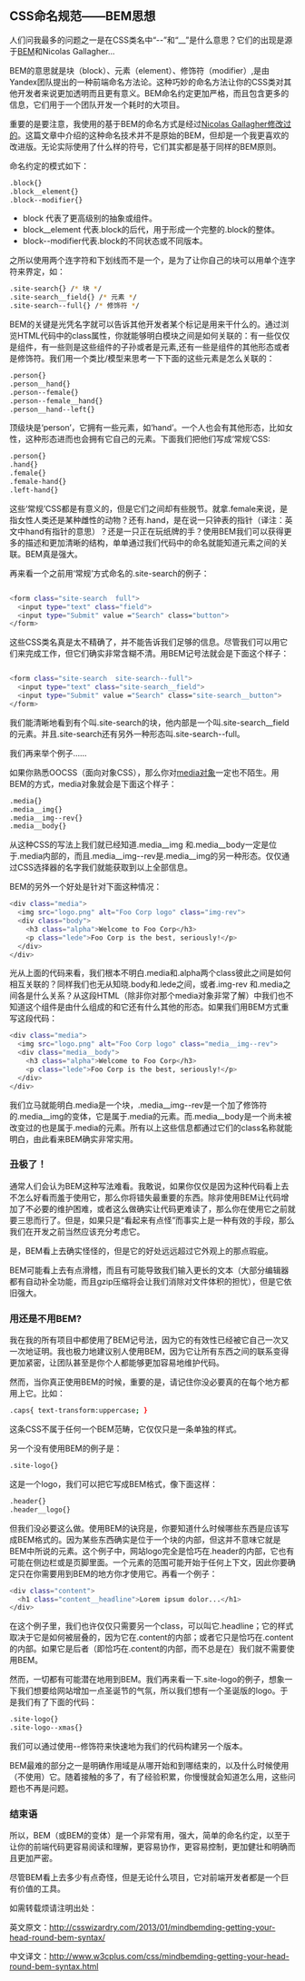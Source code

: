 ## CSS命名规范——BEM思想

人们问我最多的问题之一是在CSS类名中“--”和“__”是什么意思？它们的出现是源于[BEM](https://en.bem.info/)和Nicolas Gallagher...

BEM的意思就是块（block）、元素（element）、修饰符（modifier）,是由Yandex团队提出的一种前端命名方法论。这种巧妙的命名方法让你的CSS类对其他开发者来说更加透明而且更有意义。BEM命名约定更加严格，而且包含更多的信息，它们用于一个团队开发一个耗时的大项目。

重要的是要注意，我使用的基于BEM的命名方式是经过[Nicolas Gallagher修改过的](http://nicolasgallagher.com/about-html-semantics-front-end-architecture/)。这篇文章中介绍的这种命名技术并不是原始的BEM，但却是一个我更喜欢的改进版。无论实际使用了什么样的符号，它们其实都是基于同样的BEM原则。

命名约定的模式如下：

```sh
.block{}
.block__element{}
.block--modifier{}
```

- block 代表了更高级别的抽象或组件。
- block__element 代表.block的后代，用于形成一个完整的.block的整体。
- block--modifier代表.block的不同状态或不同版本。

之所以使用两个连字符和下划线而不是一个，是为了让你自己的块可以用单个连字符来界定，如：

```sh
.site-search{} /* 块 */
.site-search__field{} /* 元素 */
.site-search--full{} /* 修饰符 */
```
BEM的关键是光凭名字就可以告诉其他开发者某个标记是用来干什么的。通过浏览HTML代码中的class属性，你就能够明白模块之间是如何关联的：有一些仅仅是组件，有一些则是这些组件的子孙或者是元素,还有一些是组件的其他形态或者是修饰符。我们用一个类比/模型来思考一下下面的这些元素是怎么关联的：

```sh
.person{}
.person__hand{}
.person--female{}
.person--female__hand{}
.person__hand--left{}
```
顶级块是‘person’，它拥有一些元素，如‘hand’。一个人也会有其他形态，比如女性，这种形态进而也会拥有它自己的元素。下面我们把他们写成‘常规’CSS:

```sh
.person{}
.hand{}
.female{}
.female-hand{}
.left-hand{}
```

这些‘常规’CSS都是有意义的，但是它们之间却有些脱节。就拿.female来说，是指女性人类还是某种雌性的动物？还有.hand，是在说一只钟表的指针（译注：英文中hand有指针的意思）？还是一只正在玩纸牌的手？使用BEM我们可以获得更多的描述和更加清晰的结构，单单通过我们代码中的命名就能知道元素之间的关联。BEM真是强大。

再来看一个之前用‘常规’方式命名的.site-search的例子：

```sh

<form class="site-search  full">
  <input type="text" class="field">
  <input type="Submit" value ="Search" class="button">
</form>
```

这些CSS类名真是太不精确了，并不能告诉我们足够的信息。尽管我们可以用它们来完成工作，但它们确实非常含糊不清。用BEM记号法就会是下面这个样子：

```sh

<form class="site-search  site-search--full">
  <input type="text" class="site-search__field">
  <input type="Submit" value ="Search" class="site-search__button">
</form>	
```

我们能清晰地看到有个叫.site-search的块，他内部是一个叫.site-search__field的元素。并且.site-search还有另外一种形态叫.site-search--full。

我们再来举个例子……

如果你熟悉OOCSS（面向对象CSS），那么你对[media对象](http://www.stubbornella.org/content/2010/06/25/the-media-object-saves-hundreds-of-lines-of-code/)一定也不陌生。用BEM的方式，media对象就会是下面这个样子：

```sh
.media{}
.media__img{}
.media__img--rev{}
.media__body{}	
```

从这种CSS的写法上我们就已经知道.media__img 和.media__body一定是位于.media内部的，而且.media__img--rev是.media__img的另一种形态。仅仅通过CSS选择器的名字我们就能获取到以上全部信息。

BEM的另外一个好处是针对下面这种情况：

```sh
<div class="media">
  <img src="logo.png" alt="Foo Corp logo" class="img-rev">
  <div class="body">
    <h3 class="alpha">Welcome to Foo Corp</h3>
    <p class="lede">Foo Corp is the best, seriously!</p>
  </div>
</div>
```

光从上面的代码来看，我们根本不明白.media和.alpha两个class彼此之间是如何相互关联的？同样我们也无从知晓.body和.lede之间，或者.img-rev 和.media之间各是什么关系？从这段HTML（除非你对那个media对象非常了解）中我们也不知道这个组件是由什么组成的和它还有什么其他的形态。如果我们用BEM方式重写这段代码：

```sh
<div class="media">
  <img src="logo.png" alt="Foo Corp logo" class="media__img--rev">
  <div class="media__body">
    <h3 class="alpha">Welcome to Foo Corp</h3>
    <p class="lede">Foo Corp is the best, seriously!</p>
  </div>
</div>
```

我们立马就能明白.media是一个块，.media__img--rev是一个加了修饰符的.media__img的变体，它是属于.media的元素。而.media__body是一个尚未被改变过的也是属于.media的元素。所有以上这些信息都通过它们的class名称就能明白，由此看来BEM确实非常实用。

### 丑极了！

通常人们会认为BEM这种写法难看。我敢说，如果你仅仅是因为这种代码看上去不怎么好看而羞于使用它，那么你将错失最重要的东西。除非使用BEM让代码增加了不必要的维护困难，或者这么做确实让代码更难读了，那么你在使用它之前就要三思而行了。但是，如果只是“看起来有点怪”而事实上是一种有效的手段，那么我们在开发之前当然应该充分考虑它。

是，BEM看上去确实怪怪的，但是它的好处远远超过它外观上的那点瑕疵。

BEM可能看上去有点滑稽，而且有可能导致我们输入更长的文本（大部分编辑器都有自动补全功能，而且gzip压缩将会让我们消除对文件体积的担忧），但是它依旧强大。

### 用还是不用BEM?

我在我的所有项目中都使用了BEM记号法，因为它的有效性已经被它自己一次又一次地证明。我也极力地建议别人使用BEM，因为它让所有东西之间的联系变得更加紧密，让团队甚至是你个人都能够更加容易地维护代码。

然而，当你真正使用BEM的时候，重要的是，请记住你没必要真的在每个地方都用上它。比如：

```sh
.caps{ text-transform:uppercase; }	
```

这条CSS不属于任何一个BEM范畴，它仅仅只是一条单独的样式。

另一个没有使用BEM的例子是：

```sh
.site-logo{}	
```

这是一个logo，我们可以把它写成BEM格式，像下面这样：


```sh
.header{}
.header__logo{}	
```

但我们没必要这么做。使用BEM的诀窍是，你要知道什么时候哪些东西是应该写成BEM格式的。因为某些东西确实是位于一个块的内部，但这并不意味它就是BEM中所说的元素。这个例子中，网站logo完全是恰巧在.header的内部，它也有可能在侧边栏或是页脚里面。一个元素的范围可能开始于任何上下文，因此你要确定只在你需要用到BEM的地方你才使用它。再看一个例子：

```sh
<div class="content">
  <h1 class="content__headline">Lorem ipsum dolor...</h1>
</div>
```

在这个例子里，我们也许仅仅只需要另一个class，可以叫它.headline；它的样式取决于它是如何被层叠的，因为它在.content的内部；或者它只是恰巧在.content的内部。如果它是后者（即恰巧在.content的内部，而不总是在）我们就不需要使用BEM。

然而，一切都有可能潜在地用到BEM。我们再来看一下.site-logo的例子，想象一下我们想要给网站增加一点圣诞节的气氛，所以我们想有一个圣诞版的logo。于是我们有了下面的代码：

```sh
.site-logo{}
.site-logo--xmas{}	
```

我们可以通过使用--修饰符来快速地为我们的代码构建另一个版本。

BEM最难的部分之一是明确作用域是从哪开始和到哪结束的，以及什么时候使用（不使用）它。随着接触的多了，有了经验积累，你慢慢就会知道怎么用，这些问题也不再是问题。

### 结束语

所以，BEM（或BEM的变体）是一个非常有用，强大，简单的命名约定，以至于让你的前端代码更容易阅读和理解，更容易协作，更容易控制，更加健壮和明确而且更加严密。

尽管BEM看上去多少有点奇怪，但是无论什么项目，它对前端开发者都是一个巨有价值的工具。

如需转载烦请注明出处：

英文原文：http://csswizardry.com/2013/01/mindbemding-getting-your-head-round-bem-syntax/

中文译文：http://www.w3cplus.com/css/mindbemding-getting-your-head-round-bem-syntax.html